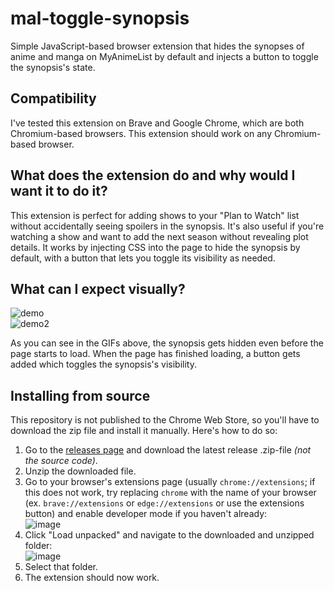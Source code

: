 # mal-toggle-synopsis
Simple JavaScript-based browser extension that hides the synopses of anime and manga on MyAnimeList by default and injects a button to toggle the synopsis's state.
## Compatibility
I've tested this extension on Brave and Google Chrome, which are both Chromium-based browsers. This extension should work on any Chromium-based browser.
## What does the extension do and why would I want it to do it?
This extension is perfect for adding shows to your "Plan to Watch" list without accidentally seeing spoilers in the synopsis. It's also useful if you're watching a show and want to add the next season without revealing plot details. It works by injecting CSS into the page to hide the synopsis by default, with a button that lets you toggle its visibility as needed.
## What can I expect visually?
![demo](https://github.com/user-attachments/assets/993d24bb-a543-462c-a4f2-1d84604f575c)<br>![demo2](https://github.com/user-attachments/assets/14127a9f-6178-4d6e-965c-b64f5bf45a7e)

As you can see in the GIFs above, the synopsis gets hidden even before the page starts to load. When the page has finished loading, a button gets added which toggles the synopsis's visibility.
## Installing from source
This repository is not published to the Chrome Web Store, so you'll have to download the zip file and install it manually. Here's how to do so:
1. Go to the [releases page](https://github.com/NIA-Schenk/mal-toggle-synopsis/releases) and download the latest release .zip-file <i>(not the source code)</i>.
2. Unzip the downloaded file.
3. Go to your browser's extensions page (usually `chrome://extensions`; if this does not work, try replacing `chrome` with the name of your browser (ex. `brave://extensions` or `edge://extensions` or use the extensions button) and enable developer mode if you haven't already:<br>![image](https://github.com/user-attachments/assets/5fed6744-fd3b-46c4-bca7-aa9422aae5cc)
4. Click "Load unpacked" and navigate to the downloaded and unzipped folder:<br>![image](https://github.com/user-attachments/assets/e430ff67-944e-4f85-8381-f6d6dcdd30a0)
5. Select that folder.
6. The extension should now work.
